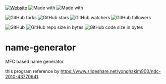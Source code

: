 [![Website](https://img.shields.io/website-up-down-green-red/http/shields.io.svg?label=elky-essay)](https://elky84.github.io)
![Made with](https://img.shields.io/badge/made%20with-C++-red.svg)
![Made with](https://img.shields.io/badge/made%20with-MFC-yellow.svg)

![GitHub forks](https://img.shields.io/github/forks/elky84/name-generator.svg?style=social&label=Fork)
![GitHub stars](https://img.shields.io/github/stars/elky84/name-generator.svg?style=social&label=Stars)
![GitHub watchers](https://img.shields.io/github/watchers/elky84/name-generator.svg?style=social&label=Watch)
![GitHub followers](https://img.shields.io/github/followers/elky84.svg?style=social&label=Follow)

![GitHub](https://img.shields.io/github/license/mashape/apistatus.svg)
![GitHub repo size in bytes](https://img.shields.io/github/repo-size/elky84/name-generator.svg)
![GitHub code size in bytes](https://img.shields.io/github/languages/code-size/elky84/name-generator.svg)

# name-generator
MFC based name generator.

this program reference by <https://www.slideshare.net/yonghakim900/ndc-2010-43770641>.
